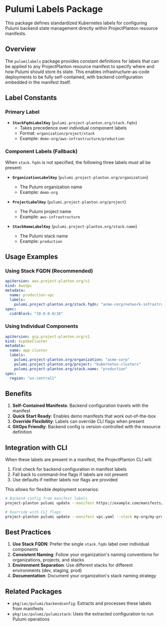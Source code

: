 # Pulumi Labels Package

This package defines standardized Kubernetes labels for configuring Pulumi backend state management directly within ProjectPlanton resource manifests.

## Overview

The `pulumilabels` package provides constant definitions for labels that can be applied to any ProjectPlanton resource manifest to specify where and how Pulumi should store its state. This enables infrastructure-as-code deployments to be fully self-contained, with backend configuration embedded in the manifest itself.

## Label Constants

### Primary Label

- **`StackFqdnLabelKey`** (`pulumi.project-planton.org/stack.fqdn`)
  - Takes precedence over individual component labels
  - Format: `organization/project/stack`
  - Example: `demo-org/aws-infrastructure/production`

### Component Labels (Fallback)

When `stack.fqdn` is not specified, the following three labels must all be present:

- **`OrganizationLabelKey`** (`pulumi.project-planton.org/organization`)
  - The Pulumi organization name
  - Example: `demo-org`

- **`ProjectLabelKey`** (`pulumi.project-planton.org/project`)
  - The Pulumi project name
  - Example: `aws-infrastructure`

- **`StackNameLabelKey`** (`pulumi.project-planton.org/stack.name`)
  - The Pulumi stack name
  - Example: `production`

## Usage Examples

### Using Stack FQDN (Recommended)

```yaml
apiVersion: aws.project-planton.org/v1
kind: AwsVpc
metadata:
  name: production-vpc
  labels:
    pulumi.project-planton.org/stack.fqdn: "acme-corp/network-infrastructure/prod"
spec:
  cidrBlock: "10.0.0.0/16"
```

### Using Individual Components

```yaml
apiVersion: gcp.project-planton.org/v1
kind: GcpGkeCluster
metadata:
  name: app-cluster
  labels:
    pulumi.project-planton.org/organization: "acme-corp"
    pulumi.project-planton.org/project: "kubernetes-clusters"
    pulumi.project-planton.org/stack.name: "production"
spec:
  region: "us-central1"
```

## Benefits

1. **Self-Contained Manifests**: Backend configuration travels with the manifest
2. **Quick Start Ready**: Enables demo manifests that work out-of-the-box
3. **Override Flexibility**: Labels can override CLI flags when present
4. **GitOps Friendly**: Backend config is version-controlled with the resource definition

## Integration with CLI

When these labels are present in a manifest, the ProjectPlanton CLI will:
1. First check for backend configuration in manifest labels
2. Fall back to command-line flags if labels are not present
3. Use defaults if neither labels nor flags are provided

This allows for flexible deployment scenarios:
```bash
# Backend config from manifest labels
project-planton pulumi update --manifest https://example.com/manifests/vpc.yaml

# Override with CLI flags
project-planton pulumi update --manifest vpc.yaml --stack my-org/my-project/dev
```

## Best Practices

1. **Use Stack FQDN**: Prefer the single `stack.fqdn` label over individual components
2. **Consistent Naming**: Follow your organization's naming conventions for organizations, projects, and stacks
3. **Environment Separation**: Use different stacks for different environments (dev, staging, prod)
4. **Documentation**: Document your organization's stack naming strategy

## Related Packages

- `pkg/iac/pulumi/backendconfig`: Extracts and processes these labels from manifests
- `pkg/iac/pulumi/pulumistack`: Uses the extracted configuration to run Pulumi operations
